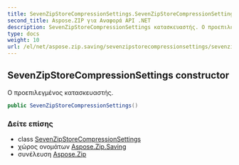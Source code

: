 ```yaml
---
title: SevenZipStoreCompressionSettings.SevenZipStoreCompressionSettings
second_title: Aspose.ZIP για Αναφορά API .NET
description: SevenZipStoreCompressionSettings κατασκευαστής. Ο προεπιλεγμένος κατασκευαστής.
type: docs
weight: 10
url: /el/net/aspose.zip.saving/sevenzipstorecompressionsettings/sevenzipstorecompressionsettings/
---
```

## SevenZipStoreCompressionSettings constructor

Ο προεπιλεγμένος κατασκευαστής.

```csharp
public SevenZipStoreCompressionSettings()
```

### Δείτε επίσης

* class [SevenZipStoreCompressionSettings](../)
* χώρος ονομάτων [Aspose.Zip.Saving](../../sevenzipstorecompressionsettings/)
* συνέλευση [Aspose.Zip](../../../)


